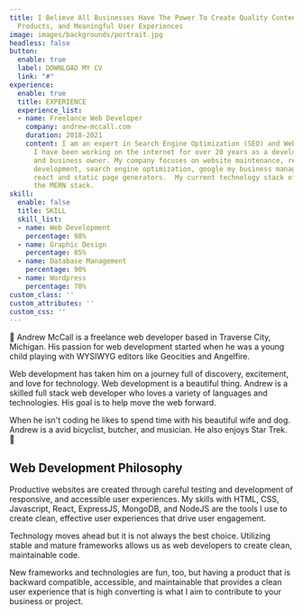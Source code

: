 ```yaml
---
title: I Believe All Businesses Have The Power To Create Quality Content, Digital
  Products, and Meaningful User Experiences
image: images/backgrounds/portrait.jpg
headless: false
button:
  enable: true
  label: DOWNLOAD MY CV
  link: "#"
experience:
  enable: true
  title: EXPERIENCE
  experience_list:
  - name: Freelance Web Developer
    company: andrew-mccall.com
    duration: 2018-2021
    content: I am an expert in Search Engine Optimization (SEO) and Web Development.
      I have been working on the internet for over 20 years as a developer, SEO consultant,
      and business owner. My company focuses on website maintenance, responsive web
      development, search engine optimization, google my business management, javascript
      react and static page generators.  My current technology stack of choice is
      the MERN stack.
skill:
  enable: false
  title: SKILL
  skill_list:
  - name: Web Development
    percentage: 98%
  - name: Graphic Design
    percentage: 85%
  - name: Database Management
    percentage: 90%
  - name: Wordpress
    percentage: 70%
custom_class: ''
custom_attributes: ''
custom_css: ''
---
```


👋 Andrew McCall is a freelance web developer based in Traverse City, Michigan. His passion for web development started when he was a young child playing with WYSIWYG editors like Geocities and Angelfire. 

Web development has taken him on a journey full of discovery, excitement, and love for technology. Web development is a beautiful thing. Andrew is a skilled full stack web developer who loves a variety of languages and technologies. His goal is to help move the web forward. 

When he isn't coding he likes to spend time with his beautiful wife and dog. Andrew is a avid bicyclist, butcher, and musician. He also enjoys Star Trek. 🌴

## Web Development Philosophy

Productive websites are created through careful testing and development of responsive, and accessible user experiences. My skills with HTML, CSS, Javascript, React, ExpressJS, MongoDB, and NodeJS are the tools I use to create clean, effective user experiences that drive user engagement.

Technology moves ahead but it is not always the best choice. Utilizing stable and mature frameworks allows us as web developers to create clean, maintainable code.

New frameworks and technologies are fun, too, but having a product that is backward compatible, accessible, and maintainable that provides a clean user experience that is high converting is what I aim to contribute to your business or project.